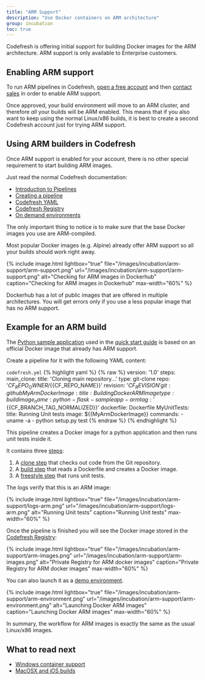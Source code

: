 ```yaml
---
title: "ARM Support"
description: "Use Docker containers on ARM architecture"
group: incubation
toc: true
---
```

  
Codefresh is offering initial support for building Docker images for the ARM architecture. ARM support
is only available to Enterprise customers.

## Enabling ARM support

To run ARM pipelines in Codefresh, [open a free account]({{site.baseurl}}/docs/getting-started/create-a-codefresh-account/) and then [contact sales](https://codefresh.io/contact-sales/) in order to enable ARM support.

Once approved, your build environment will move to an ARM cluster, and therefore *all* your builds will be ARM enabled. This means that if you also want to keep using the normal Linux/x86 builds, it is best to create a second Codefresh account just for trying ARM support.

## Using ARM builders in Codefresh

Once ARM support is enabled for your account, there is no other special requirement to start building ARM images.

Just read the normal Codefresh documentation:

* [Introduction to Pipelines]({{site.baseurl}}/docs/configure-ci-cd-pipeline/introduction-to-codefresh-pipelines/)
* [Creating a pipeline]({{site.baseurl}}/docs/configure-ci-cd-pipeline/pipelines/)
* [Codefresh YAML]({{site.baseurl}}/docs/codefresh-yaml/what-is-the-codefresh-yaml/)
* [Codefresh Registry]({{site.baseurl}}/docs/docker-registries/codefresh-registry/)
* [On demand environments]({{site.baseurl}}/docs/getting-started/on-demand-environments/)


The only important thing to notice is to make sure that the base Docker images you use are ARM-compiled.

Most popular Docker images (e.g. Alpine) already offer ARM support so all your builds should work right away.

{% include 
image.html 
lightbox="true" 
file="/images/incubation/arm-support/arm-support.png" 
url="/images/incubation/arm-support/arm-support.png"
alt="Checking for ARM images in Dockerhub" 
caption="Checking for ARM images in Dockerhub"
max-width="60%"
%}

Dockerhub has a lot of public images that are offered in multiple architectures.
You will get errors only if you use a less popular image that has no ARM support.



## Example for an ARM build

The [Python sample application](https://github.com/codefresh-contrib/python-flask-sample-app) used in the [quick start guide]({{site.baseurl}}/docs/getting-started/create-a-basic-pipeline/) is based on an official Docker image that already has ARM support.

Create a pipeline for it with the following YAML content:

`codefresh.yml`
{% highlight yaml %}
{% raw %}
version: '1.0'
steps:
  main_clone:
    title: 'Cloning main repository...'
    type: git-clone
    repo: '${{CF_REPO_OWNER}}/${{CF_REPO_NAME}}'
    revision: '${{CF_REVISION}}'
    git: github
  MyArmDockerImage:
    title: Building Docker ARM Image
    type: build
    image_name: python-flask-sampleapp-arm
    tag: '${{CF_BRANCH_TAG_NORMALIZED}}'
    dockerfile: Dockerfile
  MyUnitTests:
    title: Running Unit tests
    image: ${{MyArmDockerImage}}
    commands: 
      - uname -a
      - python setup.py test
{% endraw %}
{% endhighlight %}

This pipeline creates a Docker image for a python application and then runs unit tests inside it.

It contains three [steps]({{site.baseurl}}/docs/codefresh-yaml/steps/):

1. A [clone step]({{site.baseurl}}/docs/codefresh-yaml/steps/git-clone/) that checks out code from the Git repository.
1. A [build step]({{site.baseurl}}/docs/codefresh-yaml/steps/build/) that reads a Dockerfile and creates a Docker image.
1. A [freestyle step]({{site.baseurl}}/docs/codefresh-yaml/steps/freestyle/) that runs unit tests.

The logs verify that this is an ARM image:

{% include 
image.html 
lightbox="true" 
file="/images/incubation/arm-support/logs-arm.png" 
url="/images/incubation/arm-support/logs-arm.png"
alt="Running Unit tests" 
caption="Running Unit tests"
max-width="60%"
%}

Once the pipeline is finished you will see the Docker image stored in the [Codefresh Registry]({{site.baseurl}}/docs/docker-registries/codefresh-registry/):

{% include 
image.html 
lightbox="true" 
file="/images/incubation/arm-support/arm-images.png" 
url="/images/incubation/arm-support/arm-images.png"
alt="Private Registry for ARM docker images" 
caption="Private Registry for ARM docker images"
max-width="60%"
%}

You can also launch it as a [demo environment]({{site.baseurl}}/docs/getting-started/on-demand-environments/).

{% include 
image.html 
lightbox="true" 
file="/images/incubation/arm-support/arm-environment.png" 
url="/images/incubation/arm-support/arm-environment.png"
alt="Launching Docker ARM images" 
caption="Launching Docker ARM images"
max-width="60%"
%}

In summary, the workflow for ARM images is exactly the same as the usual Linux/x86 images.

## What to read next

* [Windows container support]({{site.baseurl}}/docs/incubation/windows-beta/)
* [MacOSX and iOS builds]({{site.baseurl}}/docs/incubation/osx-ios-builds/)

